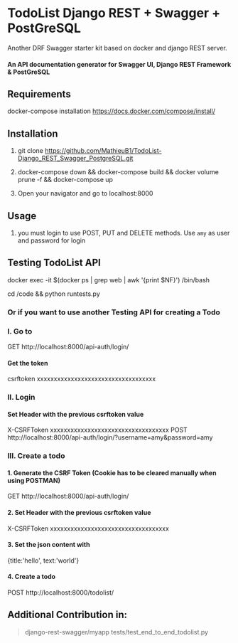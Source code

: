 # TodoList Django REST + Swagger + PostGreSQL

Another DRF Swagger starter kit based on docker and django REST server.

#### An API documentation generator for Swagger UI, Django REST Framework & PostGreSQL

## Requirements
docker-compose installation https://docs.docker.com/compose/install/

## Installation

1. git clone https://github.com/MathieuB1/TodoList-Django_REST_Swagger_PostgreSQL.git

2. docker-compose down && docker-compose build && docker volume prune -f && docker-compose up

3. Open your navigator and go to localhost:8000

## Usage

1. you must login to use POST, PUT and DELETE methods.
Use `amy` as user and password for login


## Testing TodoList API

docker exec -it $(docker ps | grep web | awk '{print $NF}') /bin/bash

cd /code && python runtests.py

### Or if you want to use another Testing API for creating a Todo

### I. Go to 
GET http://localhost:8000/api-auth/login/
#### Get the token
csrftoken xxxxxxxxxxxxxxxxxxxxxxxxxxxxxxxxxxx

### II. Login
#### Set Header with the previous csrftoken value
X-CSRFToken xxxxxxxxxxxxxxxxxxxxxxxxxxxxxxxxxxx
POST http://localhost:8000/api-auth/login/?username=amy&password=amy


### III. Create a todo

#### 1. Generate the CSRF Token (Cookie has to be cleared manually when using POSTMAN)
GET http://localhost:8000/api-auth/login/
#### 2. Set Header with the previous csrftoken value
X-CSRFToken xxxxxxxxxxxxxxxxxxxxxxxxxxxxxxxxxxx
#### 3. Set the json content with 
{title:'hello', text:'world'}
#### 4. Create a todo
POST http://localhost:8000/todolist/



## Additional Contribution in:
> django-rest-swagger/myapp
> tests/test_end_to_end_todolist.py
